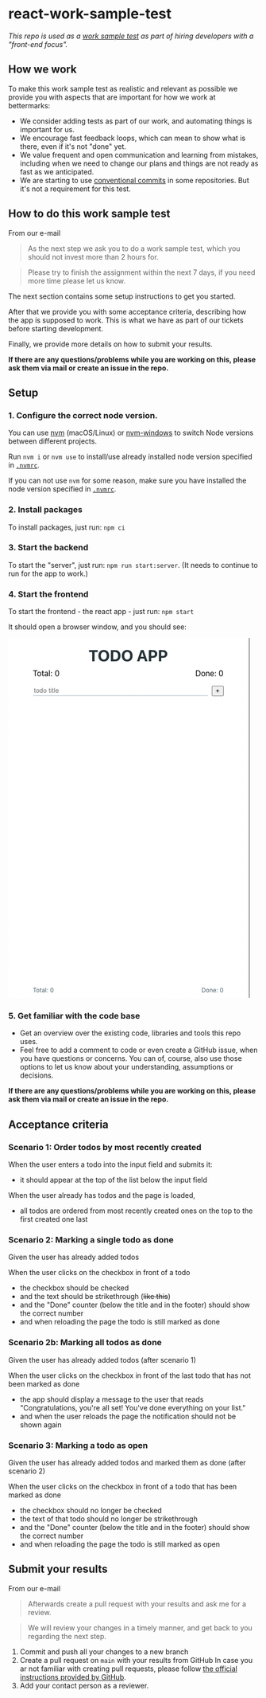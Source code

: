 # react-work-sample-test

_This repo is used as a [work sample test](https://jacobian.org/series/work-sample-tests/) as part of hiring developers with a "front-end focus"._

## How we work

To make this work sample test as realistic and relevant as possible we provide you with aspects that are important for how we work at bettermarks:

- We consider adding tests as part of our work, and automating things is important for us.
- We encourage fast feedback loops, which can mean to show what is there, even if it's not "done" yet.
- We value frequent and open communication and learning from mistakes, including when we need to change our plans and things are not ready as fast as we anticipated.
- We are starting to use [conventional commits](https://www.conventionalcommits.org/en/v1.0.0/) in some repositories. But it's not a requirement for this test.

## How to do this work sample test

From our e-mail

> As the next step we ask you to do a work sample test, which you should not invest more than 2 hours for.

> Please try to finish the assignment within the next 7 days, if you need more time please let us know.

The next section contains some setup instructions to get you started.

After that we provide you with some acceptance criteria, describing how the app is supposed to work. This is what we have as part of our tickets before starting development.

Finally, we provide more details on how to submit your results.

**If there are any questions/problems while you are working on this, please ask them via mail or create an issue in the repo.**

## Setup

### 1. Configure the correct node version.

You can use [nvm](https://github.com/creationix/nvm#installation) (macOS/Linux) or [nvm-windows](https://github.com/coreybutler/nvm-windows#node-version-manager-nvm-for-windows) to switch Node versions between different projects.

Run `nvm i` or `nvm use` to install/use already installed node version specified in [`.nvmrc`](.nvmrc).

If you can not use `nvm` for some reason, make sure you have installed the node version specified in [`.nvmrc`](.nvmrc).

### 2. Install packages

To install packages, just run: `npm ci`

### 3. Start the backend

To start the "server", just run: `npm run start:server`.
(It needs to continue to run for the app to work.)

### 4. Start the frontend

To start the frontend - the react app - just run: `npm start`

It should open a browser window, and you should see:

![todo-app-screenshot](doc/todo-app.png)

### 5. Get familiar with the code base

- Get an overview over the existing code, libraries and tools this repo uses.
- Feel free to add a comment to code or even create a GitHub issue, when you have questions or concerns. You can of, course, also use those options to let us know about your understanding, assumptions or decisions.

**If there are any questions/problems while you are working on this, please ask them via mail or create an issue in the repo.**

## Acceptance criteria

### Scenario 1: Order todos by most recently created

When the user enters a todo into the input field and submits it:
- it should appear at the top of the list below the input field

When the user already has todos and the page is loaded,
- all todos are ordered from most recently created ones on the top to the first created one last

### Scenario 2: Marking a single todo as done

Given the user has already added todos

When the user clicks on the checkbox in front of a todo
- the checkbox should be checked
- and the text should be strikethrough (~~like this~~)
- and the "Done" counter (below the title and in the footer) should show the correct number
- and when reloading the page the todo is still marked as done

### Scenario 2b: Marking all todos as done

Given the user has already added todos (after scenario 1)

When the user clicks on the checkbox in front of the last todo that has not been marked as done
- the app should display a message to the user that reads
  "Congratulations, you're all set! You've done everything on your list."
- and when the user reloads the page the notification should not be shown again

### Scenario 3: Marking a todo as open

Given the user has already added todos and marked them as done (after scenario 2)

When the user clicks on the checkbox in front of a todo that has been marked as done
- the checkbox should no longer be checked
- the text of that todo should no longer be strikethrough
- and the "Done" counter (below the title and in the footer) should show the correct number
- and when reloading the page the todo is still marked as open

## Submit your results

From our e-mail

> Afterwards create a pull request with your results and ask me for a review.

> We will review your changes in a timely manner, and get back to you regarding the next step.

1. Commit and push all your changes to a new branch
2. Create a pull request on `main` with your results from GitHub
   In case you ar not familiar with creating pull requests, please follow [the official instructions provided by GitHub](https://docs.github.com/en/pull-requests/collaborating-with-pull-requests/proposing-changes-to-your-work-with-pull-requests/creating-a-pull-request).
3. Add your contact person as a reviewer.
